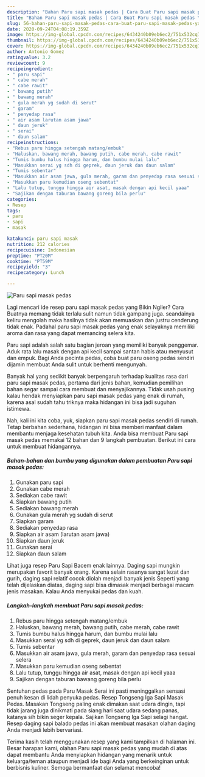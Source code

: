 ```yaml
---
description: "Bahan Paru sapi masak pedas | Cara Buat Paru sapi masak pedas Yang Lezat Sekali"
title: "Bahan Paru sapi masak pedas | Cara Buat Paru sapi masak pedas Yang Lezat Sekali"
slug: 56-bahan-paru-sapi-masak-pedas-cara-buat-paru-sapi-masak-pedas-yang-lezat-sekali
date: 2020-09-24T04:08:19.359Z
image: https://img-global.cpcdn.com/recipes/6434240b09eb6ec2/751x532cq70/paru-sapi-masak-pedas-foto-resep-utama.jpg
thumbnail: https://img-global.cpcdn.com/recipes/6434240b09eb6ec2/751x532cq70/paru-sapi-masak-pedas-foto-resep-utama.jpg
cover: https://img-global.cpcdn.com/recipes/6434240b09eb6ec2/751x532cq70/paru-sapi-masak-pedas-foto-resep-utama.jpg
author: Antonio Gomez
ratingvalue: 3.2
reviewcount: 9
recipeingredient:
- " paru sapi"
- " cabe merah"
- " cabe rawit"
- " bawang putih"
- " bawang merah"
- " gula merah yg sudah di serut"
- " garam"
- " penyedap rasa"
- " air asam larutan asam jawa"
- " daun jeruk"
- " serai"
- " daun salam"
recipeinstructions:
- "Rebus paru hingga setengah matang/embuk"
- "Haluskan, bawang merah, bawang putih, cabe merah, cabe rawit"
- "Tumis bumbu halus hingga harum, dan bumbu mulai lalu"
- "Masukkan serai yg sdh di geprek, daun jeruk dan daun salam"
- "Tumis sebentar"
- "Masukkan air asam jawa, gula merah, garam dan penyedap rasa sesuai selera"
- "Masukkan paru kemudian oseng sebentat"
- "Lalu tutup, tunggu hingga air asat, masak dengan api kecil yaaa"
- "Sajikan dengan taburan bawang goreng bila perlu"
categories:
- Resep
tags:
- paru
- sapi
- masak

katakunci: paru sapi masak 
nutrition: 212 calories
recipecuisine: Indonesian
preptime: "PT20M"
cooktime: "PT59M"
recipeyield: "3"
recipecategory: Lunch

---
```



![Paru sapi masak pedas](https://img-global.cpcdn.com/recipes/6434240b09eb6ec2/751x532cq70/paru-sapi-masak-pedas-foto-resep-utama.jpg)

Lagi mencari ide resep paru sapi masak pedas yang Bikin Ngiler? Cara Buatnya memang tidak terlalu sulit namun tidak gampang juga. seandainya keliru mengolah maka hasilnya tidak akan memuaskan dan justru cenderung tidak enak. Padahal paru sapi masak pedas yang enak selayaknya memiliki aroma dan rasa yang dapat memancing selera kita.

Paru sapi adalah salah satu bagian jeroan yang memiliki banyak penggemar. Aduk rata lalu masak dengan api kecil sampai santan habis atau menyusut dan empuk. Bagi Anda pecinta pedas, coba buat paru oseng pedas sendiri dijamin membuat Anda sulit untuk berhenti mengunyah.

Banyak hal yang sedikit banyak berpengaruh terhadap kualitas rasa dari paru sapi masak pedas, pertama dari jenis bahan, kemudian pemilihan bahan segar sampai cara membuat dan menyajikannya. Tidak usah pusing kalau hendak menyiapkan paru sapi masak pedas yang enak di rumah, karena asal sudah tahu triknya maka hidangan ini bisa jadi suguhan istimewa.


Nah, kali ini kita coba, yuk, siapkan paru sapi masak pedas sendiri di rumah. Tetap berbahan sederhana, hidangan ini bisa memberi manfaat dalam membantu menjaga kesehatan tubuh kita. Anda bisa membuat Paru sapi masak pedas memakai 12 bahan dan 9 langkah pembuatan. Berikut ini cara untuk membuat hidangannya.

<!--inarticleads1-->

##### Bahan-bahan dan bumbu yang digunakan dalam pembuatan Paru sapi masak pedas:

1. Gunakan  paru sapi
1. Gunakan  cabe merah
1. Sediakan  cabe rawit
1. Siapkan  bawang putih
1. Sediakan  bawang merah
1. Gunakan  gula merah yg sudah di serut
1. Siapkan  garam
1. Sediakan  penyedap rasa
1. Siapkan  air asam (larutan asam jawa)
1. Siapkan  daun jeruk
1. Gunakan  serai
1. Siapkan  daun salam


Lihat juga resep Paru Sapi Bacem enak lainnya. Daging sapi mungkin merupakan favorit banyak orang. Karena selain rasanya sangat lezat dan gurih, daging sapi relatif cocok diolah menjadi banyak jenis Seperti yang telah dijelaskan diatas, daging sapi bisa dimasak menjadi berbagai macam jenis masakan. Kalau Anda menyukai pedas dan kuah. 

<!--inarticleads2-->

##### Langkah-langkah membuat Paru sapi masak pedas:

1. Rebus paru hingga setengah matang/embuk
1. Haluskan, bawang merah, bawang putih, cabe merah, cabe rawit
1. Tumis bumbu halus hingga harum, dan bumbu mulai lalu
1. Masukkan serai yg sdh di geprek, daun jeruk dan daun salam
1. Tumis sebentar
1. Masukkan air asam jawa, gula merah, garam dan penyedap rasa sesuai selera
1. Masukkan paru kemudian oseng sebentat
1. Lalu tutup, tunggu hingga air asat, masak dengan api kecil yaaa
1. Sajikan dengan taburan bawang goreng bila perlu


Sentuhan pedas pada Paru Masak Serai ini pasti meninggalkan sensasi penuh kesan di lidah penyuka pedas. Resep Tongseng Iga Sapi Masak Pedas. Masakan Tongseng paling enak dimakan saat udara dingin, tapi tidak jarang juga dinikmati pada siang hari saat udara sedang panas, katanya sih bikin seger kepala. Sajikan Tongseng Iga Sapi selagi hangat. Resep daging sapi balado pedas ini akan membuat masakan olahan daging Anda menjadi lebih bervariasi. 

Terima kasih telah menggunakan resep yang kami tampilkan di halaman ini. Besar harapan kami, olahan Paru sapi masak pedas yang mudah di atas dapat membantu Anda menyiapkan hidangan yang menarik untuk keluarga/teman ataupun menjadi ide bagi Anda yang berkeinginan untuk berbisnis kuliner. Semoga bermanfaat dan selamat mencoba!
